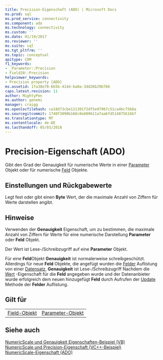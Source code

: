 ```yaml
---
title: Precision-Eigenschaft (ADO) | Microsoft Docs
ms.prod: sql
ms.prod_service: connectivity
ms.component: ado
ms.technology: connectivity
ms.custom: ''
ms.date: 01/19/2017
ms.reviewer: ''
ms.suite: sql
ms.tgt_pltfrm: ''
ms.topic: conceptual
apitype: COM
f1_keywords:
- _Parameter::Precision
- Field20::Precision
helpviewer_keywords:
- Precision property [ADO]
ms.assetid: 1fa38e78-6b5b-414d-ba0a-3dd26b29b766
caps.latest.revision: 11
author: MightyPen
ms.author: genemi
manager: craigg
ms.openlocfilehash: ca18d73cbe121301f2df5e97967c51ca4bc7568a
ms.sourcegitcommit: 1740f3090b168c0e809611a7aa6fd514075616bf
ms.translationtype: MT
ms.contentlocale: de-DE
ms.lasthandoff: 05/03/2018
---
```

# <a name="precision-property-ado"></a>Precision-Eigenschaft (ADO)
Gibt den Grad der Genauigkeit für numerische Werte in einer [Parameter](../../../ado/reference/ado-api/parameter-object.md) Objekt oder für numerische [Feld](../../../ado/reference/ado-api/field-object.md) Objekte.  
  
## <a name="settings-and-return-values"></a>Einstellungen und Rückgabewerte  
 Legt fest oder gibt einen **Byte** Wert, der die maximale Anzahl von Ziffern für Werte darstellen angibt.  
  
## <a name="remarks"></a>Hinweise  
 Verwenden der **Genauigkeit** Eigenschaft, um zu bestimmen, die maximale Anzahl von Ziffern für Werte für eine numerische Darstellung **Parameter** oder **Feld** Objekt.  
  
 Der Wert ist Lese-/Schreibzugriff auf eine **Parameter** Objekt.  
  
 Für eine **Feld**Objekt **Genauigkeit** ist normalerweise schreibgeschützt. Allerdings für neue **Feld** Objekte, die angefügt wurden die [Felder](../../../ado/reference/ado-api/fields-collection-ado.md) Auflistung von einer [Datensatz](../../../ado/reference/ado-api/record-object-ado.md), **Genauigkeit** ist Lese-/Schreibzugriff Nachdem die [Wert](../../../ado/reference/ado-api/value-property-ado.md) -Eigenschaft für die **Feld** angegeben wurde und der Datenanbieter wurde erfolgreich dem neuen hinzugefügt **Feld** durch Aufrufen der [Update](../../../ado/reference/ado-api/update-method.md) Methode der **Felder** Auflistung.  
  
## <a name="applies-to"></a>Gilt für  
  
|||  
|-|-|  
|[Field-Objekt](../../../ado/reference/ado-api/field-object.md)|[Parameter-Objekt](../../../ado/reference/ado-api/parameter-object.md)|  
  
## <a name="see-also"></a>Siehe auch  
 [NumericScale und Genauigkeit Eigenschaften-Beispiel (VB)](../../../ado/reference/ado-api/numericscale-and-precision-properties-example-vb.md)   
 [NumericScale und Precision-Eigenschaft (VC++-Beispiel)](../../../ado/reference/ado-api/numericscale-and-precision-properties-example-vc.md)   
 [NumericScale-Eigenschaft (ADO)](../../../ado/reference/ado-api/numericscale-property-ado.md)
